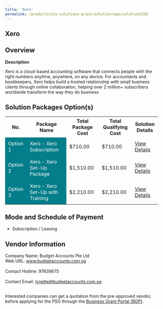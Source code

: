 ```yaml
---
title: 'Xero'
permalink: /productivity-solutions-grant/solutionrepo/solution2383
---
```


## Xero

## Overview

**Description**

Xero is a cloud-based accounting software that connects people with the right numbers anytime, anywhere, on any device. For accountants and bookkeepers, Xero helps build a trusted relationship with small business clients through online collaboration, helping over 2 million+ subscribers worldwide transform the way they do business

## Solution Packages Option(s)

<table>
<tr>
<th><b>No.</b></th>
<th><b>Package Name</b></th>
<th><b>Total Package Cost</b></th>
<th><b>Total Qualifying Cost</b></th>
<th><b>Solution Details</b></th>
</tr>
<tr>
<td style='padding: 10px; background-color: #037E8A; color: #FFFFFF;'>Option 1</td>
<td style='padding: 10px; background-color: #037E8A; color: #FFFFFF;'>Xero - Xero Subscription</td>
<td style='padding: 10px;'>$710.00</td>
<td style='padding: 10px;'>$710.00</td>
<td style='padding: 10px;'><a href='https://www.gobusiness.gov.sg/images/psg/Budget_Accounts_20200723_Desensitised_Annex_3_Part_1.pdf' target='_blank'>View Details</a></td>
</tr>
<tr>
<td style='padding: 10px; background-color: #037E8A; color: #FFFFFF;'>Option 2</td>
<td style='padding: 10px; background-color: #037E8A; color: #FFFFFF;'>Xero - Xero Set-Up Package</td>
<td style='padding: 10px;'>$1,510.00</td>
<td style='padding: 10px;'>$1,510.00</td>
<td style='padding: 10px;'><a href='https://www.gobusiness.gov.sg/images/psg/Budget_Accounts_20200723_Desensitised_Annex_3_Part_2.pdf' target='_blank'>View Details</a></td>
</tr>
<tr>
<td style='padding: 10px; background-color: #037E8A; color: #FFFFFF;'>Option 3</td>
<td style='padding: 10px; background-color: #037E8A; color: #FFFFFF;'>Xero - Xero Set-Up with Training</td>
<td style='padding: 10px;'>$2,210.00</td>
<td style='padding: 10px;'>$2,210.00</td>
<td style='padding: 10px;'><a href='https://www.gobusiness.gov.sg/images/psg/Budget_Accounts_20200723_Desensitised_Annex_3_Part_3.pdf' target='_blank'>View Details</a></td>
</tr>
</table>

## Mode and Schedule of Payment

 - Subscription / Leasing

## Vendor Information

 Company Name: Budget Accounts Pte Ltd<br>Web URL: www.budgetaccounts.com.sg <br><br>Contact Hotline: 97839675 <br><br>Contact Email: lynette@budgetaccounts.com.sg <br><br>

Interested companies can get a quotation from the pre-approved vendor, before applying for the PSG through the <a href='https://www.businessgrants.gov.sg/' target='_blank' rel='noopener'>Business Grant Portal (BGP)</a>.

<script src="/jquery/resize-tables.js"></script>
